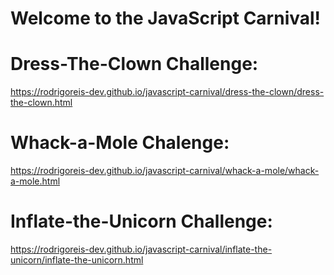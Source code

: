 # Welcome to the JavaScript Carnival!

# Dress-The-Clown Challenge:

https://rodrigoreis-dev.github.io/javascript-carnival/dress-the-clown/dress-the-clown.html


# Whack-a-Mole Chalenge:

https://rodrigoreis-dev.github.io/javascript-carnival/whack-a-mole/whack-a-mole.html


# Inflate-the-Unicorn Challenge:

https://rodrigoreis-dev.github.io/javascript-carnival/inflate-the-unicorn/inflate-the-unicorn.html